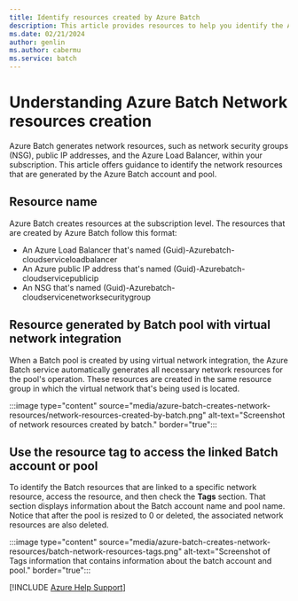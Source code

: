 ```yaml
---
title: Identify resources created by Azure Batch
description: This article provides resources to help you identify the Azure Batch account and pool associated with a specific network-related resource in the Azure Subscription.
ms.date: 02/21/2024
author: genlin
ms.author: cabermu
ms.service: batch
--- 
```


# Understanding Azure Batch Network resources creation

Azure Batch generates network resources, such as network security groups (NSG), public IP addresses, and the Azure Load Balancer, within your subscription. This article offers guidance to identify the network resources that are generated by the Azure Batch account and pool.

## Resource name

Azure Batch creates resources at the subscription level. The resources that are created by Azure Batch follow this format:

- An Azure Load Balancer that's named (Guid)-Azurebatch-cloudserviceloadbalancer
- An Azure public IP address that's named (Guid)-Azurebatch-cloudservicepublicip
- An NSG that's named (Guid)-Azurebatch-cloudservicenetworksecuritygroup

## Resource generated by Batch pool with virtual network integration

When a Batch pool is created by using virtual network integration, the Azure Batch service automatically generates all necessary network resources for the pool's operation. These resources are created in the same resource group in which the virtual network that's being used is located.

:::image type="content" source="media/azure-batch-creates-network-resources/network-resources-created-by-batch.png" alt-text="Screenshot of network resources created by batch." border="true":::

## Use the resource tag to access the linked Batch account or pool 

To identify the Batch resources that are linked to a specific network resource, access the resource, and then check the **Tags** section. That section displays information about the Batch account name and pool name. Notice that after the pool is resized to 0 or deleted, the associated network resources are also deleted.

:::image type="content" source="media/azure-batch-creates-network-resources/batch-network-resources-tags.png" alt-text="Screenshot of Tags information that contains information about the batch account and pool." border="true":::

[!INCLUDE [Azure Help Support](../../includes/azure-help-support.md)]
